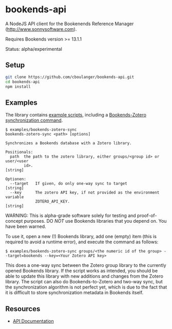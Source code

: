 # bookends-api

A NodeJS API client for the Bookenends Reference Manager (http://www.sonnysoftware.com).

Requires Bookends version >= 13.1.1

Status: alpha/experimental

## Setup
```bash
git clone https://github.com/cboulanger/bookends-api.git
cd bookends-api
npm install
```

## Examples
The library contains [example scripts](/examples), including a [Bookends-Zotero synchronization command](/examples/bookends-zotero-sync).

```
$ examples/bookends-zotero-sync
bookends-zotero-sync <path> [options]

Synchronizes a Bookends database with a Zotero library.

Positionals:
  path  the path to the zotero library, either groups/<group id> or user/<user
        id>.                                                            [string]

Optionen:
  --target   If given, do only one-way sync to target                   [string]
  --key      The zotero API key, if not provided as the environment variable
             ZOTERO_API_KEY.                                            [string]

```

WARNING: This is alpha-grade software solely for testing and proof-of-concept purposes. DO *NOT* use Bookends libraries that you depend on. You have been warned. 

To use it, open a new (!) Bookends library, add one (empty) item (this is required to avoid a runtime error), and execute the command as follows:

```
$ examples/bookends-zotero-sync groups/<the numeric id of the group> --target=bookends --key=<Your Zotero API key>
```

This does a one-way sync between the Zotero group library to the currently opened Bookends library. If the script works as intended, you should be able to update this library with new additions and changes from the Zotero library. The script can also do Bookends-to-Zotero and two-way sync, but the synchronization algorithm is not perfect yet, which is due to the fact that it is difficult to store synchronization metadata in Bookends itself. 


## Resources
- [API Documentation](https://cboulanger.github.io/bookends-api/module-bookends-api.html) 
